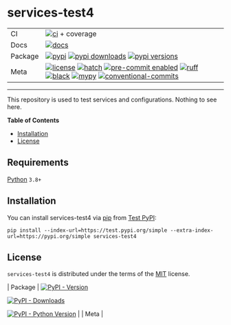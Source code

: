 # services-test4

|         |                                                                                                                                                                                                                                                                                              |
| ------- | -------------------------------------------------------------------------------------------------------------------------------------------------------------------------------------------------------------------------------------------------------------------------------------------- |
| CI      | [![ci][ci-badge]][ci-workflow] + coverage                                                                                                                                                                                                                                                    |
| Docs    | [![docs][docs-badge]][docs-workflow]                                                                                                                                                                                                                                                         |
| Package | [![pypi][test-pypi-version-badge]][test-pypi-project] [![pypi downloads][test-pypi-downloads-badge]][test-pypi-project] [![pypi versions][test-pypi-python-versions-badge]][test-pypi-project]                                                                                               |
| Meta    | [![license][license-badge]][license] [![hatch][hatch-badge]][hatch] [![pre-commit enabled][pre-commit-badge]][pre-commit] [![ruff][ruff-badge]][ruff] [![black][black-badge]][black] [![mypy][mypy-badge]][mypy] [![conventional-commits][conventional-commits-badge]][conventional-commits] |

---

This repository is used to test services and configurations. Nothing to see here.

**Table of Contents**

- [Installation](#installation)
- [License](#license)

## Requirements

[Python](https://www.python.org/downloads/) `3.8+`

## Installation

You can install services-test4 via [pip](pip) from [Test PyPI](test-pypi):

```console
pip install --index-url=https://test.pypi.org/simple --extra-index-url=https://pypi.org/simple services-test4
```

## License

`services-test4` is distributed under the terms of the [MIT](https://spdx.org/licenses/MIT.html) license.

<!-- Markdown links -->
<!-- dynamic -->

[ci-workflow]: https://github.com/afuetterer/services-test4/actions/workflows/ci.yml
[ci-badge]: https://github.com/afuetterer/services-test4/actions/workflows/ci.yml/badge.svg
[coverage]: https://github.com/afuetterer/services-test4/actions/workflows/ci.yml
[coverage-badge]: https://img.shields.io/endpoint?url=https://gist.githubusercontent.com/afuetterer/d1275cebbce1b40b7d576a24f972fde0/raw/coverage-badge.json
[docs-url]: https://afuetterer.github.io/services-test4
[docs-workflow]: https://github.com/afuetterer/services-test4/actions/workflows/docs.yml
[docs-badge]: https://github.com/afuetterer/services-test4/actions/workflows/docs.yml/badge.svg
[license-badge]: https://img.shields.io/github/license/afuetterer/services-test4
[test-pypi-project]: https://test.pypi.org/project/services-test4/
[test-pypi-version-badge]: https://img.shields.io/pypi/v/services-test2.svg?logo=pypi&label=PyPI&logoColor=gold
[test-pypi-downloads-badge]: https://img.shields.io/pypi/dm/services-test2.svg?color=blue&label=Downloads&logo=pypi&logoColor=gold
[test-pypi-python-versions-badge]: https://img.shields.io/pypi/pyversions/services-test2.svg?logo=python&label=Python&logoColor=gold

| Package | [![PyPI - Version](https://img.shields.io/pypi/v/hatch.svg?logo=pypi&label=PyPI&logoColor=gold)](https://pypi.org/project/hatch/)

[![PyPI - Downloads](https://img.shields.io/pypi/dm/hatchling.svg?color=blue&label=Downloads&logo=pypi&logoColor=gold)](https://pypi.org/project/hatch/)

[![PyPI - Python Version](https://img.shields.io/pypi/pyversions/hatch.svg?logo=python&label=Python&logoColor=gold)](https://pypi.org/project/hatch/) |
| Meta |

<!-- static -->

[license]: https://opensource.org/licenses/MIT
[black]: https://github.com/psf/black
[black-badge]: https://img.shields.io/badge/code%20style-black-000000.svg
[mypy]: https://mypy-lang.org/
[mypy-badge]: https://www.mypy-lang.org/static/mypy_badge.svg
[hatch]: https://github.com/pypa/hatch
[hatch-badge]: https://img.shields.io/badge/%F0%9F%A5%9A-Hatch-4051b5.svg
[pre-commit]: https://pre-commit.com/
[pre-commit-badge]: https://img.shields.io/badge/pre--commit-enabled-brightgreen?logo=pre-commit&logoColor=white
[ruff]: https://github.com/charliermarsh/ruff
[ruff-badge]: https://img.shields.io/endpoint?url=https://raw.githubusercontent.com/charliermarsh/ruff/main/assets/badge/v2.json
[test-pypi]: https://test.pypi.org/
[pip]: https://pip.pypa.io/
[conventional-commits]: https://conventionalcommits.org
[conventional-commits-badge]: https://img.shields.io/badge/Conventional%20Commits-1.0.0-%23FE5196?logo=conventionalcommits&logoColor=white
